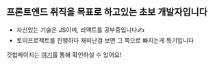 ## 프론트엔드 취직을 목표로 하고있는 초보 개발자입니다
- 자신있는 기술은 JS이며, 리액트를 공부중입니다✍
- 토이프로젝트를 진행하다 재미난걸 보면 그 쪽으로 빠지는게 특기입니다

깃헙페이지는 [여기](https://maetdol.github.io)를 통해 확인하실 수 있어요!
